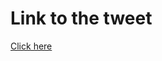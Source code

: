 # Link to the tweet

[Click here](https://twitter.com/roc_tanweer/status/1509811883435388929?s=20&t=lm50ehsJbnS3szu-1x6NPw)